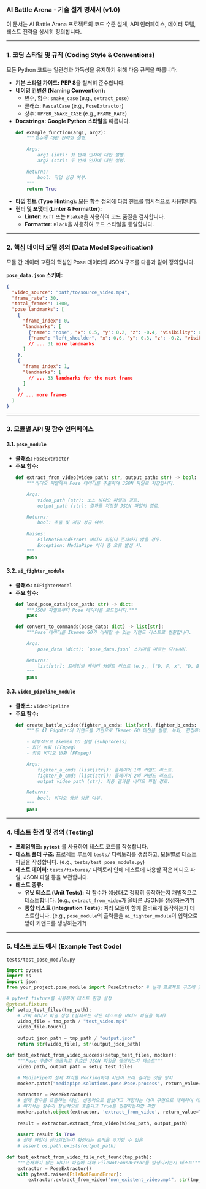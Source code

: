 ### **AI Battle Arena - 기술 설계 명세서 (v1.0)**

이 문서는 AI Battle Arena 프로젝트의 코드 수준 설계, API 인터페이스, 데이터 모델, 테스트 전략을 상세히 정의합니다.

---

### **1. 코딩 스타일 및 규칙 (Coding Style & Conventions)**

모든 Python 코드는 일관성과 가독성을 유지하기 위해 다음 규칙을 따릅니다.

*   **기본 스타일 가이드:** **PEP 8**을 철저히 준수합니다.
*   **네이밍 컨벤션 (Naming Convention):**
    *   변수, 함수: `snake_case` (e.g., `extract_pose`)
    *   클래스: `PascalCase` (e.g., `PoseExtractor`)
    *   상수: `UPPER_SNAKE_CASE` (e.g., `FRAME_RATE`)
*   **Docstrings:** **Google Python 스타일**을 따릅니다.
    ```python
    def example_function(arg1, arg2):
        """함수에 대한 간략한 설명.

        Args:
            arg1 (int): 첫 번째 인자에 대한 설명.
            arg2 (str): 두 번째 인자에 대한 설명.

        Returns:
            bool: 작업 성공 여부.
        """
        return True
    ```
*   **타입 힌트 (Type Hinting):** 모든 함수 정의에 타입 힌트를 명시적으로 사용합니다.
*   **린터 및 포맷터 (Linter & Formatter):**
    *   **Linter:** `Ruff` 또는 `Flake8`을 사용하여 코드 품질을 검사합니다.
    *   **Formatter:** `Black`을 사용하여 코드 스타일을 통일합니다.

---

### **2. 핵심 데이터 모델 정의 (Data Model Specification)**

모듈 간 데이터 교환의 핵심인 Pose 데이터의 JSON 구조를 다음과 같이 정의합니다.

**`pose_data.json` 스키마:**
```json
{
  "video_source": "path/to/source_video.mp4",
  "frame_rate": 30,
  "total_frames": 1800,
  "pose_landmarks": [
    {
      "frame_index": 0,
      "landmarks": [
        {"name": "nose", "x": 0.5, "y": 0.2, "z": -0.4, "visibility": 0.99},
        {"name": "left_shoulder", "x": 0.6, "y": 0.3, "z": -0.2, "visibility": 0.98},
        // ... 31 more landmarks
      ]
    },
    {
      "frame_index": 1,
      "landmarks": [
        // ... 33 landmarks for the next frame
      ]
    }
    // ... more frames
  ]
}
```

---

### **3. 모듈별 API 및 함수 인터페이스**

#### **3.1. `pose_module`**

*   **클래스:** `PoseExtractor`
*   **주요 함수:**
    ```python
    def extract_from_video(video_path: str, output_path: str) -> bool:
        """비디오 파일에서 Pose 데이터를 추출하여 JSON 파일로 저장합니다.

        Args:
            video_path (str): 소스 비디오 파일의 경로.
            output_path (str): 결과를 저장할 JSON 파일의 경로.

        Returns:
            bool: 추출 및 저장 성공 여부.
        
        Raises:
            FileNotFoundError: 비디오 파일이 존재하지 않을 경우.
            Exception: MediaPipe 처리 중 오류 발생 시.
        """
        pass
    ```

#### **3.2. `ai_fighter_module`**

*   **클래스:** `AIFighterModel`
*   **주요 함수:**
    ```python
    def load_pose_data(json_path: str) -> dict:
        """JSON 파일로부터 Pose 데이터를 로드합니다."""
        pass

    def convert_to_commands(pose_data: dict) -> list[str]:
        """Pose 데이터를 Ikemen GO가 이해할 수 있는 커맨드 리스트로 변환합니다.

        Args:
            pose_data (dict): `pose_data.json` 스키마를 따르는 딕셔너리.

        Returns:
            list[str]: 프레임별 캐릭터 커맨드 리스트 (e.g., ["D, F, x", "D, B, y"])
        """
        pass
    ```

#### **3.3. `video_pipeline_module`**

*   **클래스:** `VideoPipeline`
*   **주요 함수:**
    ```python
    def create_battle_video(fighter_a_cmds: list[str], fighter_b_cmds: list[str], output_video_path: str) -> bool:
        """두 AI Fighter의 커맨드를 기반으로 Ikemen GO 대전을 실행, 녹화, 편집하여 최종 비디오를 생성합니다.

        - 내부적으로 Ikemen GO 실행 (subprocess)
        - 화면 녹화 (FFmpeg)
        - 최종 비디오 변환 (FFmpeg)

        Args:
            fighter_a_cmds (list[str]): 플레이어 1의 커맨드 리스트.
            fighter_b_cmds (list[str]): 플레이어 2의 커맨드 리스트.
            output_video_path (str): 최종 결과물 비디오 파일 경로.

        Returns:
            bool: 비디오 생성 성공 여부.
        """
        pass
    ```

---

### **4. 테스트 환경 및 정의 (Testing)**

*   **프레임워크:** **`pytest`** 를 사용하여 테스트 코드를 작성합니다.
*   **테스트 폴더 구조:** 프로젝트 루트에 `tests/` 디렉토리를 생성하고, 모듈별로 테스트 파일을 작성합니다. (e.g., `tests/test_pose_module.py`)
*   **테스트 데이터:** `tests/fixtures/` 디렉토리 안에 테스트에 사용할 작은 비디오 파일, JSON 파일 등을 보관합니다.
*   **테스트 종류:**
    *   **유닛 테스트 (Unit Tests):** 각 함수가 예상대로 정확히 동작하는지 개별적으로 테스트합니다. (e.g., `extract_from_video`가 올바른 JSON을 생성하는가?)
    *   **통합 테스트 (Integration Tests):** 여러 모듈이 함께 올바르게 동작하는지 테스트합니다. (e.g., `pose_module`의 출력물을 `ai_fighter_module`이 입력으로 받아 커맨드를 생성하는가?)

---

### **5. 테스트 코드 예시 (Example Test Code)**

`tests/test_pose_module.py`

```python
import pytest
import os
import json
from your_project.pose_module import PoseExtractor # 실제 프로젝트 구조에 맞게 수정

# pytest fixture를 사용하여 테스트 환경 설정
@pytest.fixture
def setup_test_files(tmp_path):
    # 가짜 비디오 파일 생성 (실제로는 작은 테스트용 비디오 파일을 복사)
    video_file = tmp_path / "test_video.mp4"
    video_file.touch()
    
    output_json_path = tmp_path / "output.json"
    return str(video_file), str(output_json_path)

def test_extract_from_video_success(setup_test_files, mocker):
    """Pose 추출이 성공하고 유효한 JSON 파일을 생성하는지 테스트"""
    video_path, output_path = setup_test_files
    
    # MediaPipe의 실제 처리를 Mocking하여 시간이 오래 걸리는 것을 방지
    mocker.patch("mediapipe.solutions.pose.Pose.process", return_value=mocker.MagicMock())

    extractor = PoseExtractor()
    # 실제 함수를 호출하는 대신, 성공적으로 끝났다고 가정하는 더미 구현으로 대체하여 테스트
    # 여기서는 함수가 정상적으로 호출되고 True를 반환하는지만 확인
    mocker.patch.object(extractor, 'extract_from_video', return_value=True)
    
    result = extractor.extract_from_video(video_path, output_path)
    
    assert result is True
    # 실제 파일이 생성되었는지 확인하는 로직을 추가할 수 있음
    # assert os.path.exists(output_path)

def test_extract_from_video_file_not_found(tmp_path):
    """존재하지 않는 비디오 파일에 대해 FileNotFoundError를 발생시키는지 테스트"""
    extractor = PoseExtractor()
    with pytest.raises(FileNotFoundError):
        extractor.extract_from_video("non_existent_video.mp4", str(tmp_path / "output.json"))

```
